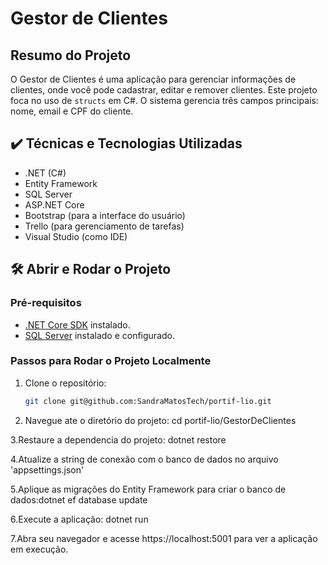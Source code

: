 # Gestor de Clientes

## Resumo do Projeto
O Gestor de Clientes é uma aplicação para gerenciar informações de clientes, onde você pode cadastrar, editar e remover clientes. Este projeto foca no uso de `structs` em C#. O sistema gerencia três campos principais: nome, email e CPF do cliente.

## ✔️ Técnicas e Tecnologias Utilizadas
- .NET (C#)
- Entity Framework
- SQL Server
- ASP.NET Core
- Bootstrap (para a interface do usuário)
- Trello (para gerenciamento de tarefas)
- Visual Studio (como IDE)

## 🛠️ Abrir e Rodar o Projeto

### Pré-requisitos
- [.NET Core SDK](https://dotnet.microsoft.com/download) instalado.
- [SQL Server](https://www.microsoft.com/en-us/sql-server/sql-server-downloads) instalado e configurado.

### Passos para Rodar o Projeto Localmente

1. Clone o repositório:
   ```sh
   git clone git@github.com:SandraMatosTech/portif-lio.git
   
2. Navegue  ate o diretório do projeto: cd portif-lio/GestorDeClientes
   
3.Restaure a dependencia do projeto: dotnet restore

4.Atualize a string de conexão com o banco de dados no arquivo 'appsettings.json'

5.Aplique as migrações do Entity Framework para criar o banco de dados:dotnet ef database update

6.Execute a aplicação: dotnet run

7.Abra seu navegador e acesse https://localhost:5001 para ver a aplicação em execução.
